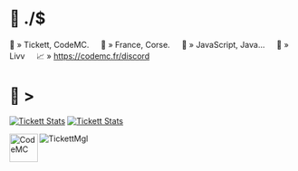 # 🐳 ./$
🔗 » Tickett, CodeMC.                                                                                                                                                           ㅤ 📍 » France, Corse.                                                                                                                                                               ㅤ  🚨 » JavaScript, Java...                                                                                                                                                         ㅤ 🤍 » Livv                                                                                                                                                                        ㅤ  📈 » https://codemc.fr/discord

# 🐳 >
[![Tickett Stats](https://github-readme-stats.vercel.app/api?username=tickettmgl&hide=contribs,prs&show_icons=true&theme=dark&title_color=399999&text_color=808080)](https://codemc.fr/discord)
[![Tickett Stats](https://github-readme-stats.vercel.app/api/top-langs/?username=tickettmgl)](https://codemc.fr/discord)

<a href="https///codemc.fr/discord">
  <img align="left" alt="CodeMC" width="50px" src="https://cdn.discordapp.com/icons/698470850323677195/16831d09e532330d33b7987ca5bbf5c9.webp" />
</a>
<p align="left"> <img src="https://komarev.com/ghpvc/?username=TickettMgl&style=plastic&color=red&label=Profil +»+ Vu" alt="TickettMgl" /> </p>
